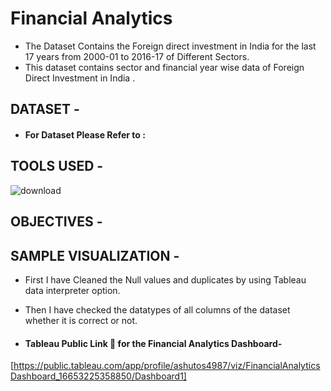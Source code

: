 # Financial Analytics
* The Dataset Contains the Foreign direct investment in India for the last 17 years from 2000-01 to 2016-17 of Different Sectors.
* This dataset contains sector and financial year wise data of Foreign Direct Investment in India .



## DATASET -

* #### For Dataset Please Refer to : 


## TOOLS USED - 

   ![download](https://user-images.githubusercontent.com/111995863/194266789-c26badc9-68db-4735-a31c-7e98749ab3c6.jpg)
            

## OBJECTIVES - 




## SAMPLE VISUALIZATION - 


* First I have Cleaned the Null values and duplicates by using Tableau data interpreter option.

* Then I have checked the datatypes of all columns of the dataset whether it is correct or not.









 * #### Tableau Public Link 🔗 for the Financial Analytics Dashboard- 
 [https://public.tableau.com/app/profile/ashutos4987/viz/FinancialAnalyticsDashboard_16653225358850/Dashboard1]
